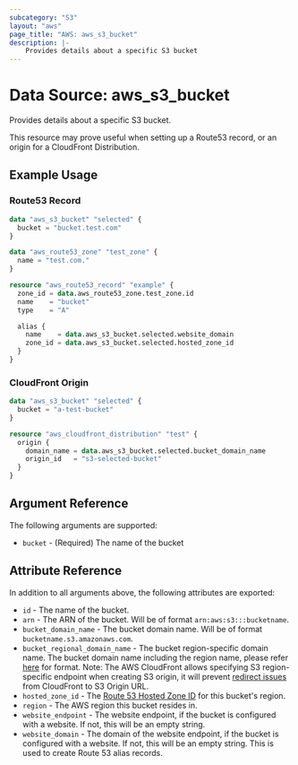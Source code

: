```yaml
---
subcategory: "S3"
layout: "aws"
page_title: "AWS: aws_s3_bucket"
description: |-
    Provides details about a specific S3 bucket
---
```


# Data Source: aws_s3_bucket

Provides details about a specific S3 bucket.

This resource may prove useful when setting up a Route53 record, or an origin for a CloudFront
Distribution.

## Example Usage

### Route53 Record

```terraform
data "aws_s3_bucket" "selected" {
  bucket = "bucket.test.com"
}

data "aws_route53_zone" "test_zone" {
  name = "test.com."
}

resource "aws_route53_record" "example" {
  zone_id = data.aws_route53_zone.test_zone.id
  name    = "bucket"
  type    = "A"

  alias {
    name    = data.aws_s3_bucket.selected.website_domain
    zone_id = data.aws_s3_bucket.selected.hosted_zone_id
  }
}
```

### CloudFront Origin

```terraform
data "aws_s3_bucket" "selected" {
  bucket = "a-test-bucket"
}

resource "aws_cloudfront_distribution" "test" {
  origin {
    domain_name = data.aws_s3_bucket.selected.bucket_domain_name
    origin_id   = "s3-selected-bucket"
  }
}
```

## Argument Reference

The following arguments are supported:

* `bucket` - (Required) The name of the bucket

## Attribute Reference

In addition to all arguments above, the following attributes are exported:

* `id` - The name of the bucket.
* `arn` - The ARN of the bucket. Will be of format `arn:aws:s3:::bucketname`.
* `bucket_domain_name` - The bucket domain name. Will be of format `bucketname.s3.amazonaws.com`.
* `bucket_regional_domain_name` - The bucket region-specific domain name. The bucket domain name including the region name, please refer [here](https://docs.aws.amazon.com/general/latest/gr/rande.html#s3_region) for format. Note: The AWS CloudFront allows specifying S3 region-specific endpoint when creating S3 origin, it will prevent [redirect issues](https://forums.aws.amazon.com/thread.jspa?threadID=216814) from CloudFront to S3 Origin URL.
* `hosted_zone_id` - The [Route 53 Hosted Zone ID](https://docs.aws.amazon.com/general/latest/gr/rande.html#s3_website_region_endpoints) for this bucket's region.
* `region` - The AWS region this bucket resides in.
* `website_endpoint` - The website endpoint, if the bucket is configured with a website. If not, this will be an empty string.
* `website_domain` - The domain of the website endpoint, if the bucket is configured with a website. If not, this will be an empty string. This is used to create Route 53 alias records.
